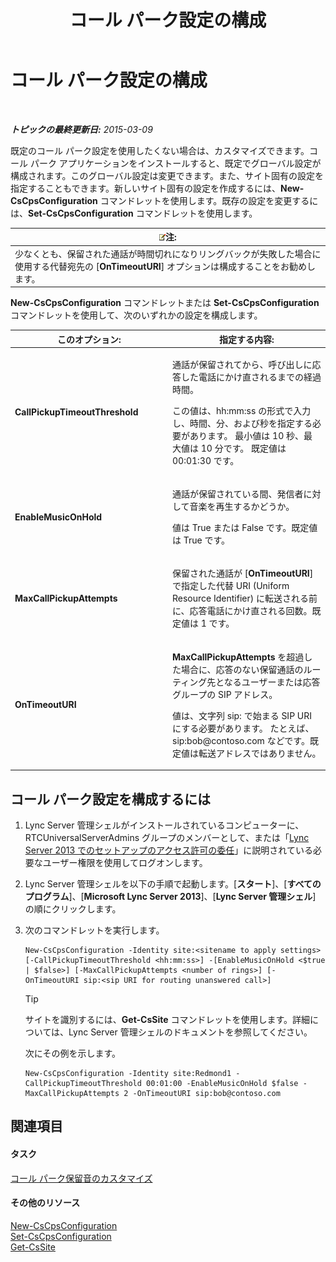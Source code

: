 ﻿---
title: コール パーク設定の構成
TOCTitle: コール パーク設定の構成
ms:assetid: 3bed9d09-8363-4fff-a220-f0f6d3a81241
ms:mtpsurl: https://technet.microsoft.com/ja-jp/library/Gg425886(v=OCS.15)
ms:contentKeyID: 48271834
ms.date: 05/19/2016
mtps_version: v=OCS.15
ms.translationtype: HT
---

# コール パーク設定の構成

 

_**トピックの最終更新日:** 2015-03-09_

既定のコール パーク設定を使用したくない場合は、カスタマイズできます。コール パーク アプリケーションをインストールすると、既定でグローバル設定が構成されます。このグローバル設定は変更できます。また、サイト固有の設定を指定することもできます。新しいサイト固有の設定を作成するには、**New-CsCpsConfiguration** コマンドレットを使用します。既存の設定を変更するには、**Set-CsCpsConfiguration** コマンドレットを使用します。

<table>
<thead>
<tr class="header">
<th><img src="images/Gg412781.note(OCS.15).gif" title="note" alt="note" />注:</th>
</tr>
</thead>
<tbody>
<tr class="odd">
<td>少なくとも、保留された通話が時間切れになりリングバックが失敗した場合に使用する代替宛先の [<strong>OnTimeoutURI</strong>] オプションは構成することをお勧めします。</td>
</tr>
</tbody>
</table>


**New-CsCpsConfiguration** コマンドレットまたは **Set-CsCpsConfiguration** コマンドレットを使用して、次のいずれかの設定を構成します。


<table>
<colgroup>
<col style="width: 50%" />
<col style="width: 50%" />
</colgroup>
<thead>
<tr class="header">
<th>このオプション:</th>
<th>指定する内容:</th>
</tr>
</thead>
<tbody>
<tr class="odd">
<td><p><strong>CallPickupTimeoutThreshold</strong></p></td>
<td><p>通話が保留されてから、呼び出しに応答した電話にかけ直されるまでの経過時間。</p>
<p>この値は、hh:mm:ss の形式で入力し、時間、分、および秒を指定する必要があります。 最小値は 10 秒、最大値は 10 分です。 既定値は 00:01:30 です。</p></td>
</tr>
<tr class="even">
<td><p><strong>EnableMusicOnHold</strong></p></td>
<td><p>通話が保留されている間、発信者に対して音楽を再生するかどうか。</p>
<p>値は True または False です。既定値は True です。</p></td>
</tr>
<tr class="odd">
<td><p><strong>MaxCallPickupAttempts</strong></p></td>
<td><p>保留された通話が [<strong>OnTimeoutURI</strong>] で指定した代替 URI (Uniform Resource Identifier) に転送される前に、応答電話にかけ直される回数。既定値は 1 です。</p></td>
</tr>
<tr class="even">
<td><p><strong>OnTimeoutURI</strong></p></td>
<td><p><strong>MaxCallPickupAttempts</strong> を超過した場合に、応答のない保留通話のルーティング先となるユーザーまたは応答グループの SIP アドレス。</p>
<p>値は、文字列 sip: で始まる SIP URI にする必要があります。 たとえば、sip:bob@contoso.com などです。既定値は転送アドレスではありません。</p></td>
</tr>
</tbody>
</table>


## コール パーク設定を構成するには

1.  Lync Server 管理シェルがインストールされているコンピューターに、RTCUniversalServerAdmins グループのメンバーとして、または「[Lync Server 2013 でのセットアップのアクセス許可の委任](lync-server-2013-delegate-setup-permissions.md)」に説明されている必要なユーザー権限を使用してログオンします。

2.  Lync Server 管理シェルを以下の手順で起動します。\[**スタート**\]、\[**すべてのプログラム**\]、\[**Microsoft Lync Server 2013**\]、\[**Lync Server 管理シェル**\] の順にクリックします。

3.  次のコマンドレットを実行します。
    
        New-CsCpsConfiguration -Identity site:<sitename to apply settings> [-CallPickupTimeoutThreshold <hh:mm:ss>] -[EnableMusicOnHold <$true | $false>] [-MaxCallPickupAttempts <number of rings>] [-OnTimeoutURI sip:<sip URI for routing unanswered call>]
    

    > [!TIP]
    > サイトを識別するには、<STRONG>Get-CsSite</STRONG> コマンドレットを使用します。詳細については、Lync Server 管理シェルのドキュメントを参照してください。

    
    次にその例を示します。
    
        New-CsCpsConfiguration -Identity site:Redmond1 -CallPickupTimeoutThreshold 00:01:00 -EnableMusicOnHold $false -MaxCallPickupAttempts 2 -OnTimeoutURI sip:bob@contoso.com

## 関連項目

#### タスク

[コール パーク保留音のカスタマイズ](lync-server-2013-customize-call-park-music-on-hold.md)  

#### その他のリソース

[New-CsCpsConfiguration](https://docs.microsoft.com/en-us/powershell/module/skype/New-CsCpsConfiguration)  
[Set-CsCpsConfiguration](set-cscpsconfiguration.md)  
[Get-CsSite](https://docs.microsoft.com/en-us/powershell/module/skype/Get-CsSite)

